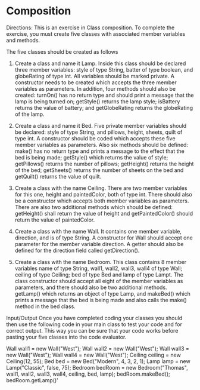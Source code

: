 # Composition
Directions: 
This is an exercise in Class composition.  To complete the exercise, you must create five classes
with associated member variables and methods.

The five classes should be created as follows

1. Create a class and name it Lamp. Inside this class should be declared three member variables:
style of type String, batter of type boolean, and globeRating of type int.  All variables
   should be marked private.  A constructor needs to be created which accepts the three member
   variables as parameters.  In addition, four methods should also be created: turnOn() has no 
   return type and should print a message that the lamp is being turned on; getStyle() returns the
   lamp style; isBattery returns the value of battery; and getGlobeRating returns the 
   globeRating of the lamp.
   
2. Create a class and name it Bed.  Five private member variables should be declared: style of
type String, and pillows, height, sheets, quilt of type int.  A constructor should be coded which
   accepts these five member variables as parameters.  Also six methods should be defined:
   make() has no return type and prints a message to the effect that the bed is being made; getStyle()
   which returns the value of style; getPillows() returns the number of pillows; getHeight() returns
   the height of the bed; getSheets() returns the number of sheets on the bed and getQuilt() returns 
   the value of quilt.
   
3. Create a class with the name Ceiling.  There are two member variables for this one, height and
paintedColor, both of type int.  There should also be a constructor which accepts both member variables
   as parameters.  There are also two additional methods which should be defined:
   getHeight() shall return the value of height and getPaintedColor() should return the value of 
   paintedColor.
   
4. Create a class with the name Wall.  It contains one member variable, direction, and is of type
String.  A constructor for Wall should accept one parameter for the member variable direction.  A
   getter should also be defined for the direction field called getDirection().
   
5. Create a class with the name Bedroom.  This class contains 8 member variables
name of type String, wall1, wall2, wall3, wall4 of type Wall; ceiling of type Ceiling;
   bed of type Bed and lamp of type Lampt.  The class constructor should accept all eight of 
   the member variables as parameters, and there should also be two additional methods.
   getLamp() which returns an object of type Lamp, and makeBed() which prints a message that
   the bed is being made and also calls the make() method in the bed class.          
   
Input/Output
Once you have completed coding your classes you should then use the following code in your 
main class to test your code and for correct output.  This way you can be sure that your code
works before pasting your five classes into the code evaluator.

Wall wall1 = new Wall("West");
Wall wall2 = new Wall("West");
Wall wall3 = new Wall("West");
Wall wall4 = new Wall("West");
Ceiling ceiling = new Ceiling(12, 55);
Bed bed = new Bed("Modern", 4, 3, 2, 1);
Lamp lamp = new Lamp("Classic", false, 75);
Bedroom bedRoom = new Bedroom("Thomas", wall1, wall2, wall3, wall4, ceiling, bed, lamp);
bedRoom.makeBed();
bedRoom.getLamp()'